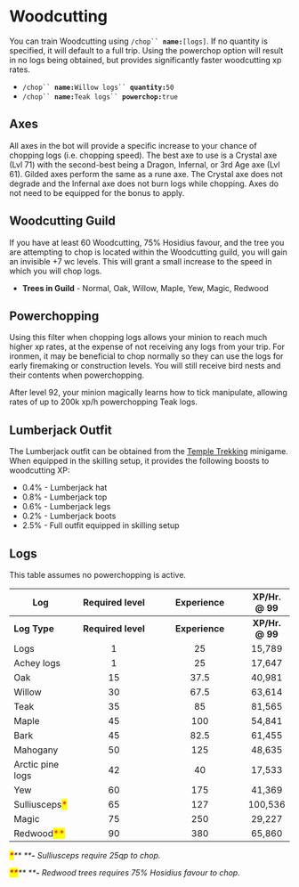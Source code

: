 # Woodcutting

You can train Woodcutting using `/chop`` `**`name:`**`[logs]`. If no quantity is specified, it will default to a full trip. Using the powerchop option will result in no logs being obtained, but provides significantly faster woodcutting xp rates.

* `/chop`` `**`name:`**`Willow logs`` `**`quantity:`**`50`
* `/chop`` `**`name:`**`Teak logs`` `**`powerchop:`**`true`

## Axes

All axes in the bot will provide a specific increase to your chance of chopping logs (i.e. chopping speed). The best axe to use is a Crystal axe (Lvl 71) with the second-best being a Dragon, Infernal, or 3rd Age axe (Lvl 61). Gilded axes perform the same as a rune axe. The Crystal axe does not degrade and the Infernal axe does not burn logs while chopping. Axes do not need to be equipped for the bonus to apply.

## Woodcutting Guild

If you have at least 60 Woodcutting, 75% Hosidius favour, and the tree you are attempting to chop is located within the Woodcutting guild, you will gain an invisible +7 wc levels. This will grant a small increase to the speed in which you will chop logs.

* **Trees in Guild** - Normal, Oak, Willow, Maple, Yew, Magic, Redwood

## Powerchopping

Using this filter when chopping logs allows your minion to reach much higher xp rates, at the expense of not receiving any logs from your trip. For ironmen, it may be beneficial to chop normally so they can use the logs for early firemaking or construction levels. You will still receive bird nests and their contents when powerchopping.

After level 92, your minion magically learns how to tick manipulate, allowing rates of up to 200k xp/h powerchopping Teak logs.

## Lumberjack Outfit

The Lumberjack outfit can be obtained from the [Temple Trekking](https://wiki.oldschool.gg/minigames/temple-trekking) minigame. When equipped in the skilling setup, it provides the following boosts to woodcutting XP:

* 0.4% - Lumberjack hat
* 0.8% - Lumberjack top
* 0.6% - Lumberjack legs
* 0.2% - Lumberjack boots
* 2.5% - Full outfit equipped in skilling setup

## Logs

This table assumes no powerchopping is active.

<table data-header-hidden><thead><tr><th>Log</th><th width="182" align="center">Required level</th><th width="180" align="center">Experience</th><th align="center">XP/Hr. @ 99</th></tr></thead><tbody><tr><td><strong>Log Type</strong></td><td align="center"><strong>Required level</strong></td><td align="center"><strong>Experience</strong></td><td align="center"><strong>XP/Hr. @ 99</strong></td></tr><tr><td>Logs</td><td align="center">1</td><td align="center">25</td><td align="center">15,789</td></tr><tr><td>Achey logs</td><td align="center">1</td><td align="center">25</td><td align="center">17,647</td></tr><tr><td>Oak</td><td align="center">15</td><td align="center">37.5</td><td align="center">40,981</td></tr><tr><td>Willow</td><td align="center">30</td><td align="center">67.5</td><td align="center">63,614</td></tr><tr><td>Teak</td><td align="center">35</td><td align="center">85</td><td align="center">81,565</td></tr><tr><td>Maple</td><td align="center">45</td><td align="center">100</td><td align="center">54,841</td></tr><tr><td>Bark</td><td align="center">45</td><td align="center">82.5</td><td align="center">61,455</td></tr><tr><td>Mahogany</td><td align="center">50</td><td align="center">125</td><td align="center">48,635</td></tr><tr><td>Arctic pine logs</td><td align="center">42</td><td align="center">40</td><td align="center">17,533</td></tr><tr><td>Yew</td><td align="center">60</td><td align="center">175</td><td align="center">41,369</td></tr><tr><td>Sulliusceps<mark style="color:red;">*</mark></td><td align="center">65</td><td align="center">127</td><td align="center">100,536</td></tr><tr><td>Magic</td><td align="center">75</td><td align="center">250</td><td align="center">29,227</td></tr><tr><td>Redwood<mark style="color:red;">**</mark></td><td align="center">90</td><td align="center">380</td><td align="center">65,860</td></tr></tbody></table>

_<mark style="color:red;">**\***</mark>** ****-** Sulliusceps require 25qp to chop._

_<mark style="color:red;">**\*\***</mark>** ****-** Redwood trees requires 75% Hosidius favour to chop._
